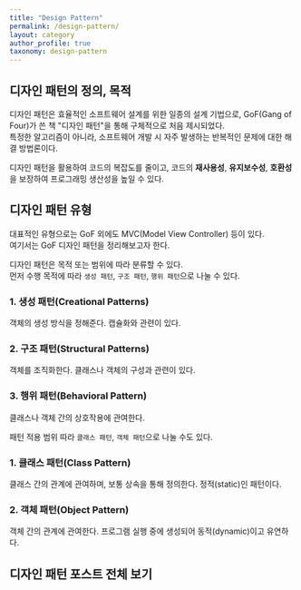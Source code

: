 ```yaml
---
title: "Design Pattern"
permalink: /design-pattern/
layout: category
author_profile: true
taxonomy: design-pattern
---
```


## 디자인 패턴의 정의, 목적

디자인 패턴은 효율적인 소프트웨어 설계를 위한 일종의 설계 기법으로, GoF(Gang of Four)가 쓴 책 "디자인 패턴"을 통해 구체적으로 처음 제시되었다.<br>
특정한 알고리즘이 아니라, 소프트웨어 개발 시 자주 발생하는 반복적인 문제에 대한 해결 방법론이다.<br>

디자인 패턴을 활용하여 코드의 복잡도를 줄이고,
코드의 __재사용성__, __유지보수성__, __호환성__ 을 보장하여 프로그래밍 생산성을 높일 수 있다.<br>

## 디자인 패턴 유형

대표적인 유형으로는 GoF 외에도 MVC(Model View Controller) 등이 있다.<br>
여기서는 GoF 디자인 패턴을 정리해보고자 한다.

디자인 패턴은 목적 또는 범위에 따라 분류할 수 있다.<br>
먼저 수행 목적에 따라 `생성 패턴`, `구조 패턴`, `행위 패턴`으로 나눌 수 있다.<br>

### 1. 생성 패턴(Creational Patterns)

객체의 생성 방식을 정해준다. 캡슐화와 관련이 있다.

### 2. 구조 패턴(Structural Patterns)

객체를 조직화한다. 클래스나 객체의 구성과 관련이 있다.

### 3. 행위 패턴(Behavioral Pattern)

클래스나 객체 간의 상호작용에 관여한다.<br>

패턴 적용 범위 따라 `클래스 패턴`, `객체 패턴`으로 나눌 수도 있다.<br>

### 1. 클래스 패턴(Class Pattern)

클래스 간의 관계에 관여하며, 보통 상속을 통해 정의한다. 정적(static)인 패턴이다.

### 2. 객체 패턴(Object Pattern)

객체 간의 관계에 관여한다. 프로그램 실행 중에 생성되어 동적(dynamic)이고 유연하다.

## 디자인 패턴 포스트 전체 보기
